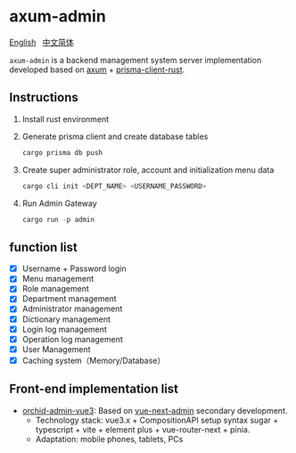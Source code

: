 # axum-admin

[English](https://github.com/orchid-admin/axum-admin/blob/main/README.md)&nbsp;&nbsp;
[中文简体](https://github.com/orchid-admin/axum-admin/blob/main/README.zh-hans.md)&nbsp;&nbsp;

`axum-admin` is a backend management system server implementation developed based on [axum](https://github.com/tokio-rs/axum) + [prisma-client-rust](https://github.com/Brendonovich/prisma-client-rust).

## Instructions

1. Install rust environment

2. Generate prisma client and create database tables

   ```rust
   cargo prisma db push
   ```

3. Create super administrator role, account and initialization menu data

   ```rust
   cargo cli init <DEPT_NAME> <USERNAME_PASSWORD>
   ```

4. Run Admin Gateway

   ```rust
   cargo run -p admin
   ```

## function list

- [x] Username + Password login
- [x] Menu management
- [x] Role management
- [x] Department management
- [x] Administrator management
- [x] Dictionary management
- [x] Login log management
- [x] Operation log management
- [x] User Management
- [x] Caching system（Memory/Database）

## Front-end implementation list

- [orchid-admin-vue3](https://github.com/orchid-admin/orchid-admin-vue3): Based on [vue-next-admin](https://gitee.com/lyt-top/vue-next-admin) secondary development.
  - Technology stack: vue3.x + CompositionAPI setup syntax sugar + typescript + vite + element plus + vue-router-next + pinia.
  - Adaptation: mobile phones, tablets, PCs
